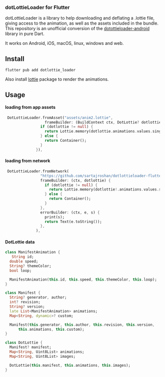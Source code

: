 <!--
This README describes the package. If you publish this package to pub.dev,
this README's contents appear on the landing page for your package.

For information about how to write a good package README, see the guide for
[writing package pages](https://dart.dev/guides/libraries/writing-package-pages).

For general information about developing packages, see the Dart guide for
[creating packages](https://dart.dev/guides/libraries/create-library-packages)
and the Flutter guide for
[developing packages and plugins](https://flutter.dev/developing-packages).
-->

### dotLottieLoader for Flutter

dotLottieLoader is a library to help downloading and deflating a .lottie file, giving access to the animation,
as well as the assets included in the bundle. This repository is an unofficial conversion of the [dotottieloader-android](https://github.com/dotlottie/dotlottieloader-android) library in pure Dart. 

It works on Android, iOS, macOS, linux, windows and web.

## Install

```
flutter pub add dotlottie_loader
```

Also install [lottie](https://pub.dev/packages/lottie) package to render the animations.

## Usage

#### loading from app assets

```dart
 DotLottieLoader.fromAsset("assets/anim2.lottie",
                  frameBuilder: (BuildContext ctx, DotLottie? dotlottie) {
                if (dotlottie != null) {
                  return Lottie.memory(dotlottie.animations.values.single);
                } else {
                  return Container();
                }
              }),
```

#### loading from network

```dart
 DotLottieLoader.fromNetwork(
                "https://github.com/sartajroshan/dotlottieloader-flutter/raw/master/example/assets/animation.lottie",
                frameBuilder: (ctx, dotlottie) {
                  if (dotlottie != null) {
                    return Lottie.memory(dotlottie!.animations.values.single);
                  } else {
                    return Container();
                  }
                },
                errorBuilder: (ctx, e, s) {
                  print(s);
                  return Text(e.toString());
                },
              ),
```

#### DotLottie data

```dart
class ManifestAnimation {
   String id;
  double speed;
  String? themeColor;
  bool loop;

  ManifestAnimation(this.id, this.speed, this.themeColor, this.loop);
}

class Manifest {
  String? generator, author;
  int? revision;
  String? version;
  late List<ManifestAnimation> animations;
  Map<String, dynamic>? custom;

  Manifest(this.generator, this.author, this.revision, this.version,
      this.animations, this.custom);
}

class DotLottie {
  Manifest? manifest;
  Map<String, Uint8List> animations;
  Map<String, Uint8List> images;

  DotLottie(this.manifest, this.animations, this.images);
}
```
